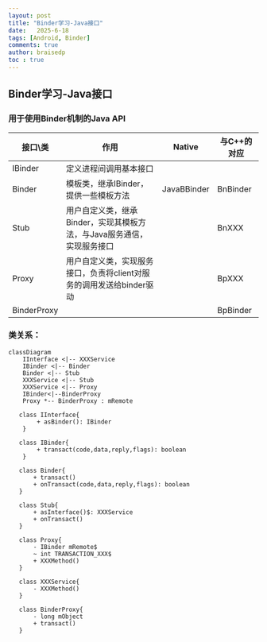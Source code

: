 ```yaml
---
layout: post
title: "Binder学习-Java接口"
date:   2025-6-18
tags: [Android, Binder]
comments: true
author: braisedp
toc : true
---
```


<!-- more -->

## Binder学习-Java接口

### 用于使用Binder机制的Java API

| 接口\类  | 作用  | Native | 与C++的对应  |
| -| - | -| - |
| IBinder| 定义进程间调用基本接口|   |          |
| Binder      | 模板类，继承IBinder，提供一些模板方法                   | JavaBBinder | BnBinder |
| Stub        | 用户自定义类，继承Binder，实现其模板方法，与Java服务通信，实现服务接口 |             | BnXXX    |
| Proxy       | 用户自定义类，实现服务接口，负责将client对服务的调用发送给binder驱动 |             | BpXXX    |
| BinderProxy |                                          |             | BpBinder |


### 类关系：
 ```mermaid
 classDiagram
	 IInterface <|-- XXXService
	 IBinder <|-- Binder
	 Binder <|-- Stub
	 XXXService <|-- Stub
	 XXXService <|-- Proxy
	 IBinder<|--BinderProxy
	 Proxy *-- BinderProxy : mRemote
	 
	class IInterface{
		 + asBinder(): IBinder
	 }
	 
	class IBinder{
		 + transact(code,data,reply,flags): boolean
	 }

	class Binder{
		+ transact()
		+ onTransact(code,data,reply,flags): boolean
	}
	
	class Stub{
		+ asInterface()$: XXXService
		+ onTransact()
	}

	class Proxy{
		- IBinder mRemote$
		~ int TRANSACTION_XXX$
		+ XXXMethod()
	}
	
	class XXXService{
		- XXXMethod()
	}
	
	class BinderProxy{
		- long mObject
		+ transact()
	}
```


